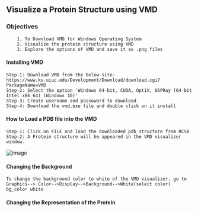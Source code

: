 ## Visualize a Protein Structure using VMD

### Objectives
```
    1. To Download VMD for Windows Operating System
    2. Visualize the protein structure using VMD
    3. Explore the options of VMD and save it as .png files
```

#### Installing VMD
```
Step-1: Download VMD from the below site-https://www.ks.uiuc.edu/Development/Download/download.cgi?PackageName=VMD
Step-2: Select the option 'Windows 64-bit, CUDA, OptiX, OSPRay (64-bit Intel x86_64) (Windows 10)' 
Step-3: Create username and passoword to download
Step-4: Download the vmd.exe file and double click on it install
```


#### How to Load a PDB file into the VMD
```
Step-1: Click on FILE and load the downloaded pdb structure from RCSB
Step-2: A Protein structure will be appeared in the VMD visualizer window.
```
![image](https://github.com/user-attachments/assets/55ba86d3-70a1-4d5b-bf5d-64b1400d826d)




#### Changing the Background
```
To change the background color to white of the VMD visualizer, go to Graphics--> Color-->Display-->Background-->White(select color)
bg_color white
```


#### Changing the Representation of the Protein
```

